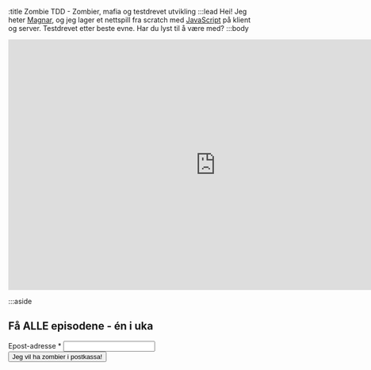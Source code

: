 :title Zombie TDD - Zombier, mafia og testdrevet utvikling
:::lead
Hei! Jeg heter [Magnar](/magnar/), og jeg lager et nettspill fra scratch med [JavaScript](/javascript/) på klient og server. Testdrevet etter beste evne. Har du lyst til å være med?
:::body
<iframe width="835" height="505" src="http://www.youtube.com/embed/317CL6bO6fM?hd=1" frameborder="0" allowfullscreen=""></iframe>

<!-- Begin MailChimp Signup Form -->
:::aside
## Få ALLE episodene - én i uka
<div id="mc_embed_signup">
<form action="http://kodemaker.us3.list-manage.com/subscribe/post?u=4ebbe7240d7b3e43134812e43&amp;id=c9cf69fc1b" method="post" id="mc-embedded-subscribe-form" name="mc-embedded-subscribe-form" class="validate" target="_blank" novalidate>

<div class="mc-field-group">
        <label for="mce-EMAIL">Epost-adresse  <span class="asterisk">*</span>
</label>
        <input type="email" value="" name="EMAIL" class="required email" id="mce-EMAIL">
</div>
        <div id="mce-responses" class="clear">
                <div class="response" id="mce-error-response" style="display:none"></div>
                <div class="response" id="mce-success-response" style="display:none"></div>
        </div>    <!-- real people should not fill this in and expect good things - do not remove this or risk form bot signups-->
    <div style="position: absolute; left: -5000px;"><input type="text" name="b_4ebbe7240d7b3e43134812e43_c9cf69fc1b" value=""></div>
        <div class="clear"><input type="submit" value="Jeg vil ha zombier i postkassa!" name="subscribe" id="mc-embedded-subscribe" class="button"></div>
</form>
</div>

<!--End mc_embed_signup-->
